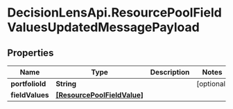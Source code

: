 # DecisionLensApi.ResourcePoolFieldValuesUpdatedMessagePayload

## Properties
Name | Type | Description | Notes
------------ | ------------- | ------------- | -------------
**portfolioId** | **String** |  | [optional] 
**fieldValues** | [**[ResourcePoolFieldValue]**](ResourcePoolFieldValue.md) |  | 


